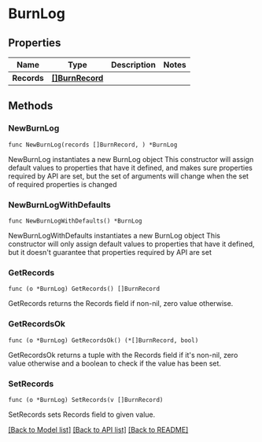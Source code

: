 # BurnLog

## Properties

Name | Type | Description | Notes
------------ | ------------- | ------------- | -------------
**Records** | [**[]BurnRecord**](BurnRecord.md) |  | 

## Methods

### NewBurnLog

`func NewBurnLog(records []BurnRecord, ) *BurnLog`

NewBurnLog instantiates a new BurnLog object
This constructor will assign default values to properties that have it defined,
and makes sure properties required by API are set, but the set of arguments
will change when the set of required properties is changed

### NewBurnLogWithDefaults

`func NewBurnLogWithDefaults() *BurnLog`

NewBurnLogWithDefaults instantiates a new BurnLog object
This constructor will only assign default values to properties that have it defined,
but it doesn't guarantee that properties required by API are set

### GetRecords

`func (o *BurnLog) GetRecords() []BurnRecord`

GetRecords returns the Records field if non-nil, zero value otherwise.

### GetRecordsOk

`func (o *BurnLog) GetRecordsOk() (*[]BurnRecord, bool)`

GetRecordsOk returns a tuple with the Records field if it's non-nil, zero value otherwise
and a boolean to check if the value has been set.

### SetRecords

`func (o *BurnLog) SetRecords(v []BurnRecord)`

SetRecords sets Records field to given value.



[[Back to Model list]](../README.md#documentation-for-models) [[Back to API list]](../README.md#documentation-for-api-endpoints) [[Back to README]](../README.md)


